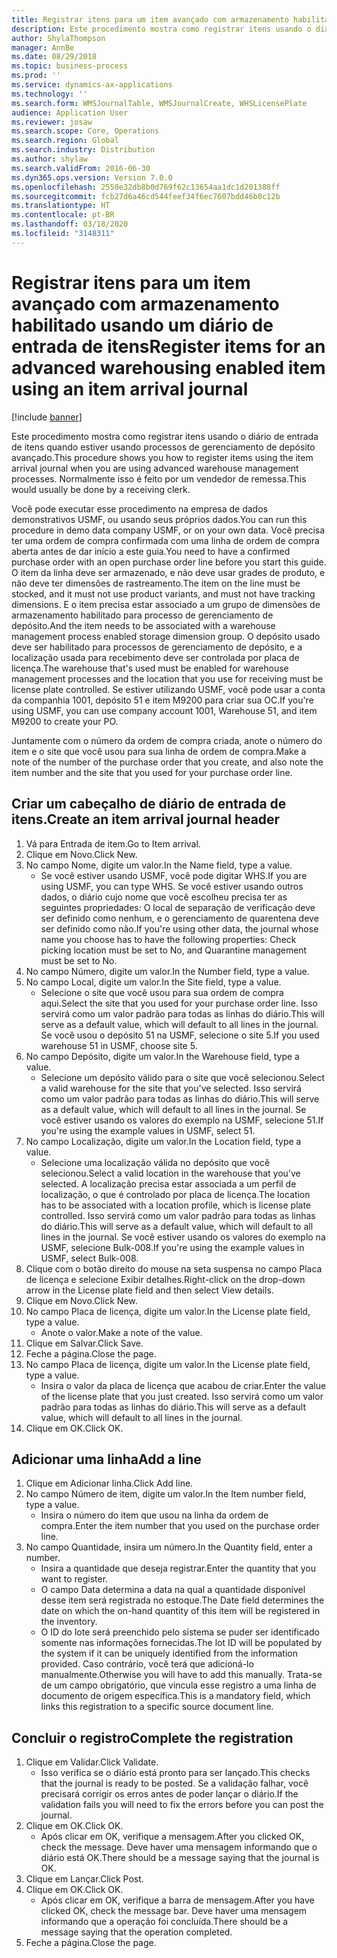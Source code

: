 ```yaml
---
title: Registrar itens para um item avançado com armazenamento habilitado usando um diário de entrada de itens
description: Este procedimento mostra como registrar itens usando o diário de entrada de itens quando estiver usando processos de gerenciamento de depósito avançado.
author: ShylaThompson
manager: AnnBe
ms.date: 08/29/2018
ms.topic: business-process
ms.prod: ''
ms.service: dynamics-ax-applications
ms.technology: ''
ms.search.form: WMSJournalTable, WMSJournalCreate, WHSLicensePlate
audience: Application User
ms.reviewer: josaw
ms.search.scope: Core, Operations
ms.search.region: Global
ms.search.industry: Distribution
ms.author: shylaw
ms.search.validFrom: 2016-06-30
ms.dyn365.ops.version: Version 7.0.0
ms.openlocfilehash: 2550e32db8b0d769f62c13654aa1dc1d201388ff
ms.sourcegitcommit: fcb27d6a46cd544feef34f6ec7607bdd46b0c12b
ms.translationtype: HT
ms.contentlocale: pt-BR
ms.lasthandoff: 03/18/2020
ms.locfileid: "3148311"
---
```

# <a name="register-items-for-an-advanced-warehousing-enabled-item-using-an-item-arrival-journal"></a><span data-ttu-id="01eda-103">Registrar itens para um item avançado com armazenamento habilitado usando um diário de entrada de itens</span><span class="sxs-lookup"><span data-stu-id="01eda-103">Register items for an advanced warehousing enabled item using an item arrival journal</span></span>

[!include [banner](../../includes/banner.md)]

<span data-ttu-id="01eda-104">Este procedimento mostra como registrar itens usando o diário de entrada de itens quando estiver usando processos de gerenciamento de depósito avançado.</span><span class="sxs-lookup"><span data-stu-id="01eda-104">This procedure shows you how to register items using the item arrival journal when you are using advanced warehouse management processes.</span></span> <span data-ttu-id="01eda-105">Normalmente isso é feito por um vendedor de remessa.</span><span class="sxs-lookup"><span data-stu-id="01eda-105">This would usually be done by a receiving clerk.</span></span> 

<span data-ttu-id="01eda-106">Você pode executar esse procedimento na empresa de dados demonstrativos USMF, ou usando seus próprios dados.</span><span class="sxs-lookup"><span data-stu-id="01eda-106">You can run this procedure in demo data company USMF, or on your own data.</span></span> <span data-ttu-id="01eda-107">Você precisa ter uma ordem de compra confirmada com uma linha de ordem de compra aberta antes de dar início a este guia.</span><span class="sxs-lookup"><span data-stu-id="01eda-107">You need to have a confirmed purchase order with an open purchase order line before you start this guide.</span></span> <span data-ttu-id="01eda-108">O item da linha deve ser armazenado, e não deve usar grades de produto, e não deve ter dimensões de rastreamento.</span><span class="sxs-lookup"><span data-stu-id="01eda-108">The item on the line must be stocked, and it must not use product variants, and must not have tracking dimensions.</span></span> <span data-ttu-id="01eda-109">E o item precisa estar associado a um grupo de dimensões de armazenamento habilitado para processo de gerenciamento de depósito.</span><span class="sxs-lookup"><span data-stu-id="01eda-109">And the item needs to be associated with a warehouse management process enabled storage dimension group.</span></span> <span data-ttu-id="01eda-110">O depósito usado deve ser habilitado para processos de gerenciamento de depósito, e a localização usada para recebimento deve ser controlada por placa de licença.</span><span class="sxs-lookup"><span data-stu-id="01eda-110">The warehouse that's used must be enabled for warehouse management processes and the location that you use for receiving must be license plate controlled.</span></span> <span data-ttu-id="01eda-111">Se estiver utilizando USMF, você pode usar a conta da companhia 1001, depósito 51 e item M9200 para criar sua OC.</span><span class="sxs-lookup"><span data-stu-id="01eda-111">If you're using USMF, you can use company account 1001, Warehouse 51, and item M9200 to create your PO.</span></span> 

<span data-ttu-id="01eda-112">Juntamente com o número da ordem de compra criada, anote o número do item e o site que você usou para sua linha de ordem de compra.</span><span class="sxs-lookup"><span data-stu-id="01eda-112">Make a note of the number of the purchase order that you create, and also note the item number and the site that you used for your purchase order line.</span></span>


## <a name="create-an-item-arrival-journal-header"></a><span data-ttu-id="01eda-113">Criar um cabeçalho de diário de entrada de itens.</span><span class="sxs-lookup"><span data-stu-id="01eda-113">Create an item arrival journal header</span></span>
1. <span data-ttu-id="01eda-114">Vá para Entrada de item.</span><span class="sxs-lookup"><span data-stu-id="01eda-114">Go to Item arrival.</span></span>
2. <span data-ttu-id="01eda-115">Clique em Novo.</span><span class="sxs-lookup"><span data-stu-id="01eda-115">Click New.</span></span>
3. <span data-ttu-id="01eda-116">No campo Nome, digite um valor.</span><span class="sxs-lookup"><span data-stu-id="01eda-116">In the Name field, type a value.</span></span>
    * <span data-ttu-id="01eda-117">Se você estiver usando USMF, você pode digitar WHS.</span><span class="sxs-lookup"><span data-stu-id="01eda-117">If you are using USMF, you can type WHS.</span></span> <span data-ttu-id="01eda-118">Se você estiver usando outros dados, o diário cujo nome que você escolheu precisa ter as seguintes propriedades: O local de separação de verificação deve ser definido como nenhum, e o gerenciamento de quarentena deve ser definido como não.</span><span class="sxs-lookup"><span data-stu-id="01eda-118">If you're using other data, the journal whose name you choose has to have the following properties: Check picking location must be set to No, and Quarantine management must be set to No.</span></span>  
4. <span data-ttu-id="01eda-119">No campo Número, digite um valor.</span><span class="sxs-lookup"><span data-stu-id="01eda-119">In the Number field, type a value.</span></span>
5. <span data-ttu-id="01eda-120">No campo Local, digite um valor.</span><span class="sxs-lookup"><span data-stu-id="01eda-120">In the Site field, type a value.</span></span>
    * <span data-ttu-id="01eda-121">Selecione o site que você usou para sua ordem de compra aqui.</span><span class="sxs-lookup"><span data-stu-id="01eda-121">Select the site that you used for your purchase order line.</span></span> <span data-ttu-id="01eda-122">Isso servirá como um valor padrão para todas as linhas do diário.</span><span class="sxs-lookup"><span data-stu-id="01eda-122">This will serve as a default value, which will default to all lines in the journal.</span></span> <span data-ttu-id="01eda-123">Se você usou o depósito 51 na USMF, selecione o site 5.</span><span class="sxs-lookup"><span data-stu-id="01eda-123">If you used warehouse 51 in USMF, choose site 5.</span></span>  
6. <span data-ttu-id="01eda-124">No campo Depósito, digite um valor.</span><span class="sxs-lookup"><span data-stu-id="01eda-124">In the Warehouse field, type a value.</span></span>
    * <span data-ttu-id="01eda-125">Selecione um depósito válido para o site que você selecionou.</span><span class="sxs-lookup"><span data-stu-id="01eda-125">Select a valid warehouse for the site that you've selected.</span></span> <span data-ttu-id="01eda-126">Isso servirá como um valor padrão para todas as linhas do diário.</span><span class="sxs-lookup"><span data-stu-id="01eda-126">This will serve as a default value, which will default to all lines in the journal.</span></span> <span data-ttu-id="01eda-127">Se você estiver usando os valores do exemplo na USMF, selecione 51.</span><span class="sxs-lookup"><span data-stu-id="01eda-127">If you're using the example values in USMF, select 51.</span></span>  
7. <span data-ttu-id="01eda-128">No campo Localização, digite um valor.</span><span class="sxs-lookup"><span data-stu-id="01eda-128">In the Location field, type a value.</span></span>
    * <span data-ttu-id="01eda-129">Selecione uma localização válida no depósito que você selecionou.</span><span class="sxs-lookup"><span data-stu-id="01eda-129">Select a valid location in the warehouse that you've selected.</span></span> <span data-ttu-id="01eda-130">A localização precisa estar associada a um perfil de localização, o que é controlado por placa de licença.</span><span class="sxs-lookup"><span data-stu-id="01eda-130">The location has to be associated with a location profile, which is license plate controlled.</span></span> <span data-ttu-id="01eda-131">Isso servirá como um valor padrão para todas as linhas do diário.</span><span class="sxs-lookup"><span data-stu-id="01eda-131">This will serve as a default value, which will default to all lines in the journal.</span></span> <span data-ttu-id="01eda-132">Se você estiver usando os valores do exemplo na USMF, selecione Bulk-008.</span><span class="sxs-lookup"><span data-stu-id="01eda-132">If you're using the example values in USMF, select Bulk-008.</span></span>  
8. <span data-ttu-id="01eda-133">Clique com o botão direito do mouse na seta suspensa no campo Placa de licença e selecione Exibir detalhes.</span><span class="sxs-lookup"><span data-stu-id="01eda-133">Right-click on the drop-down arrow in the License plate field and then select View details.</span></span>
9. <span data-ttu-id="01eda-134">Clique em Novo.</span><span class="sxs-lookup"><span data-stu-id="01eda-134">Click New.</span></span>
10. <span data-ttu-id="01eda-135">No campo Placa de licença, digite um valor.</span><span class="sxs-lookup"><span data-stu-id="01eda-135">In the License plate field, type a value.</span></span>
    * <span data-ttu-id="01eda-136">Anote o valor.</span><span class="sxs-lookup"><span data-stu-id="01eda-136">Make a note of the value.</span></span>  
11. <span data-ttu-id="01eda-137">Clique em Salvar.</span><span class="sxs-lookup"><span data-stu-id="01eda-137">Click Save.</span></span>
12. <span data-ttu-id="01eda-138">Feche a página.</span><span class="sxs-lookup"><span data-stu-id="01eda-138">Close the page.</span></span>
13. <span data-ttu-id="01eda-139">No campo Placa de licença, digite um valor.</span><span class="sxs-lookup"><span data-stu-id="01eda-139">In the License plate field, type a value.</span></span>
    * <span data-ttu-id="01eda-140">Insira o valor da placa de licença que acabou de criar.</span><span class="sxs-lookup"><span data-stu-id="01eda-140">Enter the value of the license plate that you just created.</span></span> <span data-ttu-id="01eda-141">Isso servirá como um valor padrão para todas as linhas do diário.</span><span class="sxs-lookup"><span data-stu-id="01eda-141">This will serve as a default value, which will default to all lines in the journal.</span></span>  
14. <span data-ttu-id="01eda-142">Clique em OK.</span><span class="sxs-lookup"><span data-stu-id="01eda-142">Click OK.</span></span>

## <a name="add-a-line"></a><span data-ttu-id="01eda-143">Adicionar uma linha</span><span class="sxs-lookup"><span data-stu-id="01eda-143">Add a line</span></span>
1. <span data-ttu-id="01eda-144">Clique em Adicionar linha.</span><span class="sxs-lookup"><span data-stu-id="01eda-144">Click Add line.</span></span>
2. <span data-ttu-id="01eda-145">No campo Número de item, digite um valor.</span><span class="sxs-lookup"><span data-stu-id="01eda-145">In the Item number field, type a value.</span></span>
    * <span data-ttu-id="01eda-146">Insira o número do item que usou na linha da ordem de compra.</span><span class="sxs-lookup"><span data-stu-id="01eda-146">Enter the item number that you used on the purchase order line.</span></span>  
3. <span data-ttu-id="01eda-147">No campo Quantidade, insira um número.</span><span class="sxs-lookup"><span data-stu-id="01eda-147">In the Quantity field, enter a number.</span></span>
    * <span data-ttu-id="01eda-148">Insira a quantidade que deseja registrar.</span><span class="sxs-lookup"><span data-stu-id="01eda-148">Enter the quantity that you want to register.</span></span>  
    * <span data-ttu-id="01eda-149">O campo Data determina a data na qual a quantidade disponível desse item será registrada no estoque.</span><span class="sxs-lookup"><span data-stu-id="01eda-149">The Date field determines the date on which the on-hand quantity of this item will be registered in the inventory.</span></span>  
    * <span data-ttu-id="01eda-150">O ID do lote será preenchido pelo sistema se puder ser identificado somente nas informações fornecidas.</span><span class="sxs-lookup"><span data-stu-id="01eda-150">The lot ID will be populated by the system if it can be uniquely identified from the information provided.</span></span> <span data-ttu-id="01eda-151">Caso contrário, você terá que adicioná-lo manualmente.</span><span class="sxs-lookup"><span data-stu-id="01eda-151">Otherwise you will have to add this manually.</span></span> <span data-ttu-id="01eda-152">Trata-se de um campo obrigatório, que vincula esse registro a uma linha de documento de origem específica.</span><span class="sxs-lookup"><span data-stu-id="01eda-152">This is a mandatory field, which links this registration to a specific source document line.</span></span>  

## <a name="complete-the-registration"></a><span data-ttu-id="01eda-153">Concluir o registro</span><span class="sxs-lookup"><span data-stu-id="01eda-153">Complete the registration</span></span>
1. <span data-ttu-id="01eda-154">Clique em Validar.</span><span class="sxs-lookup"><span data-stu-id="01eda-154">Click Validate.</span></span>
    * <span data-ttu-id="01eda-155">Isso verifica se o diário está pronto para ser lançado.</span><span class="sxs-lookup"><span data-stu-id="01eda-155">This checks that the journal is ready to be posted.</span></span> <span data-ttu-id="01eda-156">Se a validação falhar, você precisará corrigir os erros antes de poder lançar o diário.</span><span class="sxs-lookup"><span data-stu-id="01eda-156">If the validation fails you will need to fix the errors before you can post the journal.</span></span>  
2. <span data-ttu-id="01eda-157">Clique em OK.</span><span class="sxs-lookup"><span data-stu-id="01eda-157">Click OK.</span></span>
    * <span data-ttu-id="01eda-158">Após clicar em OK, verifique a mensagem.</span><span class="sxs-lookup"><span data-stu-id="01eda-158">After you clicked OK, check the message.</span></span> <span data-ttu-id="01eda-159">Deve haver uma mensagem informando que o diário está OK.</span><span class="sxs-lookup"><span data-stu-id="01eda-159">There should be a message saying that the journal is OK.</span></span>  
3. <span data-ttu-id="01eda-160">Clique em Lançar.</span><span class="sxs-lookup"><span data-stu-id="01eda-160">Click Post.</span></span>
4. <span data-ttu-id="01eda-161">Clique em OK.</span><span class="sxs-lookup"><span data-stu-id="01eda-161">Click OK.</span></span>
    * <span data-ttu-id="01eda-162">Após clicar em OK, verifique a barra de mensagem.</span><span class="sxs-lookup"><span data-stu-id="01eda-162">After you have clicked OK, check the message bar.</span></span> <span data-ttu-id="01eda-163">Deve haver uma mensagem informando que a operação foi concluída.</span><span class="sxs-lookup"><span data-stu-id="01eda-163">There should be a message saying that the operation completed.</span></span>  
5. <span data-ttu-id="01eda-164">Feche a página.</span><span class="sxs-lookup"><span data-stu-id="01eda-164">Close the page.</span></span>

